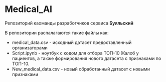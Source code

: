 # Medical_AI
Репозиторий каоманды разработчиков сервиса **Буяльский**

В репозитории распалагаются такие файлы как:
 - medical_data.csv - исходный датасет предоставленный организаторами
 - Script.ipynb - ноутбук с кодом для отбора ТОП-10 Жалоб у пациентов, а также формирования нового датасета с признаками по ТОП-10.
 - New_medical_data.csv - новый обработанный датасет с новыми признаками
